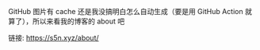 GitHub 图片有 cache 还是我没搞明白怎么自动生成（要是用 GitHub Action 就算了），所以来看我的博客的 about 吧

链接: https://s5n.xyz/about/
